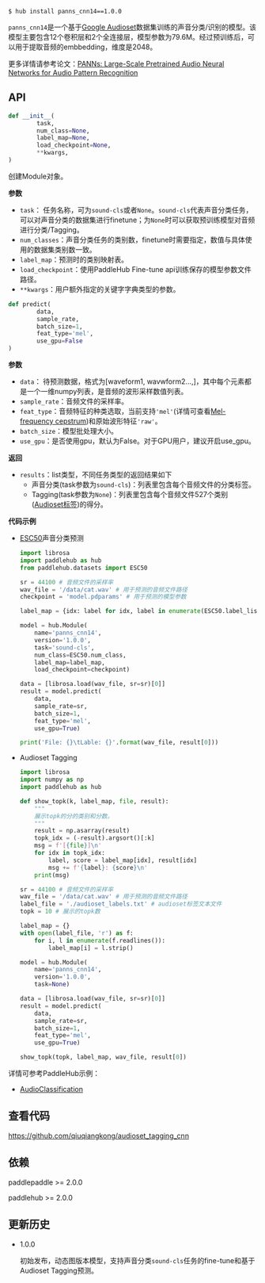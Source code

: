 ```shell
$ hub install panns_cnn14==1.0.0
```


`panns_cnn14`是一个基于[Google Audioset](https://research.google.com/audioset/)数据集训练的声音分类/识别的模型。该模型主要包含12个卷积层和2个全连接层，模型参数为79.6M。经过预训练后，可以用于提取音频的embbedding，维度是2048。

更多详情请参考论文：[PANNs: Large-Scale Pretrained Audio Neural Networks for Audio Pattern Recognition](https://arxiv.org/pdf/1912.10211.pdf)

## API
```python
def __init__(
        task,
        num_class=None,
        label_map=None,
        load_checkpoint=None,
        **kwargs,
)
```

创建Module对象。

**参数**

* `task`： 任务名称，可为`sound-cls`或者`None`。`sound-cls`代表声音分类任务，可以对声音分类的数据集进行finetune；为`None`时可以获取预训练模型对音频进行分类/Tagging。
* `num_classes`：声音分类任务的类别数，finetune时需要指定，数值与具体使用的数据集类别数一致。
* `label_map`：预测时的类别映射表。
* `load_checkpoint`：使用PaddleHub Fine-tune api训练保存的模型参数文件路径。
* `**kwargs`：用户额外指定的关键字字典类型的参数。

```python
def predict(
        data,
        sample_rate,
        batch_size=1,
        feat_type='mel',
        use_gpu=False
)
```

**参数**

* `data`： 待预测数据，格式为\[waveform1, wavwform2…,\]，其中每个元素都是一个一维numpy列表，是音频的波形采样数值列表。
* `sample_rate`：音频文件的采样率。
* `feat_type`：音频特征的种类选取，当前支持`'mel'`(详情可查看[Mel-frequency cepstrum](https://en.wikipedia.org/wiki/Mel-frequency_cepstrum))和原始波形特征`'raw'`。
* `batch_size`：模型批处理大小。
* `use_gpu`：是否使用gpu，默认为False。对于GPU用户，建议开启use_gpu。

**返回**

* `results`：list类型，不同任务类型的返回结果如下
  * 声音分类(task参数为`sound-cls`)：列表里包含每个音频文件的分类标签。
  * Tagging(task参数为`None`)：列表里包含每个音频文件527个类别([Audioset标签](https://research.google.com/audioset/))的得分。


**代码示例**

- [ESC50](https://github.com/karolpiczak/ESC-50)声音分类预测
    ```python
    import librosa
    import paddlehub as hub
    from paddlehub.datasets import ESC50

    sr = 44100 # 音频文件的采样率
    wav_file = '/data/cat.wav' # 用于预测的音频文件路径
    checkpoint = 'model.pdparams' # 用于预测的模型参数

    label_map = {idx: label for idx, label in enumerate(ESC50.label_list)}

    model = hub.Module(
        name='panns_cnn14',
        version='1.0.0',
        task='sound-cls',
        num_class=ESC50.num_class,
        label_map=label_map,
        load_checkpoint=checkpoint)

    data = [librosa.load(wav_file, sr=sr)[0]]
    result = model.predict(
        data,
        sample_rate=sr,
        batch_size=1,
        feat_type='mel',
        use_gpu=True)

    print('File: {}\tLable: {}'.format(wav_file, result[0]))
    ```

- Audioset Tagging
    ```python
    import librosa
    import numpy as np
    import paddlehub as hub

    def show_topk(k, label_map, file, result):
        """
        展示topk的分的类别和分数。
        """
        result = np.asarray(result)
        topk_idx = (-result).argsort()[:k]
        msg = f'[{file}]\n'
        for idx in topk_idx:
            label, score = label_map[idx], result[idx]
            msg += f'{label}: {score}\n'
        print(msg)

    sr = 44100 # 音频文件的采样率
    wav_file = '/data/cat.wav' # 用于预测的音频文件路径
    label_file = './audioset_labels.txt' # audioset标签文本文件
    topk = 10 # 展示的topk数

    label_map = {}
    with open(label_file, 'r') as f:
        for i, l in enumerate(f.readlines()):
            label_map[i] = l.strip()

    model = hub.Module(
        name='panns_cnn14',
        version='1.0.0',
        task=None)

    data = [librosa.load(wav_file, sr=sr)[0]]
    result = model.predict(
        data,
        sample_rate=sr,
        batch_size=1,
        feat_type='mel',
        use_gpu=True)

    show_topk(topk, label_map, wav_file, result[0])
    ```

详情可参考PaddleHub示例：
- [AudioClassification](https://github.com/PaddlePaddle/PaddleHub/tree/release/v2.0/demo/audio_classification)


##   查看代码

https://github.com/qiuqiangkong/audioset_tagging_cnn


## 依赖

paddlepaddle >= 2.0.0

paddlehub >= 2.0.0

## 更新历史

* 1.0.0

  初始发布，动态图版本模型，支持声音分类`sound-cls`任务的fine-tune和基于Audioset Tagging预测。
